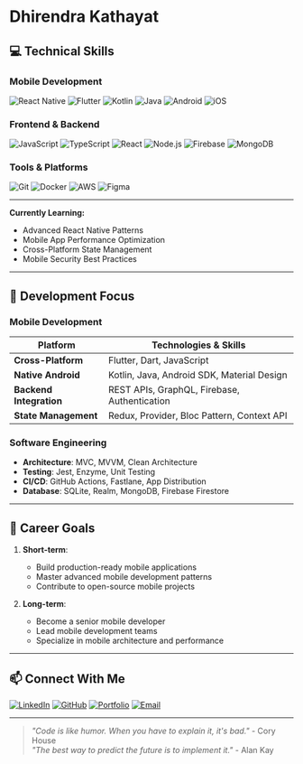 # Dhirendra Kathayat  


## 💻 Technical Skills  

### Mobile Development  
![React Native](https://img.shields.io/badge/React_Native-61DAFB?logo=react&logoColor=black)
![Flutter](https://img.shields.io/badge/Flutter-02569B?logo=flutter&logoColor=white)
![Kotlin](https://img.shields.io/badge/Kotlin-7F52FF?logo=kotlin&logoColor=white)
![Java](https://img.shields.io/badge/Java-ED8B00?logo=java&logoColor=white)
![Android](https://img.shields.io/badge/Android-3DDC84?logo=android&logoColor=white)
![iOS](https://img.shields.io/badge/iOS-000000?logo=ios&logoColor=white)

### Frontend & Backend  
![JavaScript](https://img.shields.io/badge/JavaScript-F7DF1E?logo=javascript&logoColor=black)
![TypeScript](https://img.shields.io/badge/TypeScript-3178C6?logo=typescript&logoColor=white)
![React](https://img.shields.io/badge/React-61DAFB?logo=react&logoColor=black)
![Node.js](https://img.shields.io/badge/Node.js-339933?logo=node.js&logoColor=white)
![Firebase](https://img.shields.io/badge/Firebase-FFCA28?logo=firebase&logoColor=black)
![MongoDB](https://img.shields.io/badge/MongoDB-47A248?logo=mongodb&logoColor=white)

### Tools & Platforms  
![Git](https://img.shields.io/badge/Git-F05032?logo=git&logoColor=white)
![Docker](https://img.shields.io/badge/Docker-2496ED?logo=docker&logoColor=white)
![AWS](https://img.shields.io/badge/AWS-232F3E?logo=amazon-aws&logoColor=white)
![Figma](https://img.shields.io/badge/Figma-F24E1E?logo=figma&logoColor=white)

---
**Currently Learning:**
- Advanced React Native Patterns  
- Mobile App Performance Optimization  
- Cross-Platform State Management  
- Mobile Security Best Practices  

---

## 🔧 Development Focus  

### Mobile Development  
| Platform | Technologies & Skills |
|----------|---------------------|
| **Cross-Platform** | Flutter, Dart, JavaScript |
| **Native Android** | Kotlin, Java, Android SDK, Material Design |
| **Backend Integration** | REST APIs, GraphQL, Firebase, Authentication |
| **State Management** | Redux, Provider, Bloc Pattern, Context API |

### Software Engineering  
- **Architecture**: MVC, MVVM, Clean Architecture  
- **Testing**: Jest, Enzyme, Unit Testing  
- **CI/CD**: GitHub Actions, Fastlane, App Distribution  
- **Database**: SQLite, Realm, MongoDB, Firebase Firestore  

---

## 🌱 Career Goals  

1. **Short-term**:  
   - Build production-ready mobile applications  
   - Master advanced mobile development patterns  
   - Contribute to open-source mobile projects  

2. **Long-term**:  
   - Become a senior mobile developer  
   - Lead mobile development teams  
   - Specialize in mobile architecture and performance  

---

## 📫 Connect With Me  

[![LinkedIn](https://img.shields.io/badge/LinkedIn-0A66C2?style=for-the-badge&logo=linkedin&logoColor=white)]()
[![GitHub](https://img.shields.io/badge/GitHub-181717?style=for-the-badge&logo=github&logoColor=white)](https://github.com/Dhiren1211)
[![Portfolio](https://img.shields.io/badge/Portfolio-4285F4?style=for-the-badge&logo=google-chrome&logoColor=white)](https://dhirendrakathayat.com.np)
[![Email](https://img.shields.io/badge/Email-D14836?style=for-the-badge&logo=gmail&logoColor=white)](mailto:dhirenkathayat4455@gmail.com)

---

> *"Code is like humor. When you have to explain it, it's bad."* - Cory House  
> *"The best way to predict the future is to implement it."* - Alan Kay
